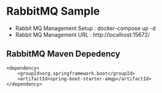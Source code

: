 # RabbitMQ Sample

- Rabbit MQ Management Setup : docker-compose up -d
- Rabbit MQ Management URL   : http://localhost:15672/

## RabbitMQ  Maven Depedency
```   
<dependency>
	<groupId>org.springframework.boot</groupId>
	<artifactId>spring-boot-starter-amqp</artifactId>
</dependency>

```
